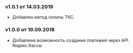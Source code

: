### v1.0.1 от 14.03.2019
* Добавлен метод оплаты ТКС.

### v1.0.0 от 19.09.2018
* Добавлена возможность создания платежей через API Яндекс.Кассы
